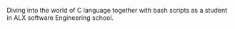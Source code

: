 Diving into the world of C language together with bash scripts as a student in ALX software Engineering school.

